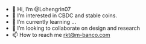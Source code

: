 - 👋 Hi, I’m @Lohengrin07
- 👀 I’m interested in CBDC and stable coins.
- 🌱 I’m currently learning ...
- 💞️ I’m looking to collaborate on design and research
- 📫 How to reach me rkt@m-banco.com

<!---
Lohengrin07/Lohengrin07 is a ✨ special ✨ repository because its `README.md` (this file) appears on your GitHub profile.
You can click the Preview link to take a look at your changes.
--->
